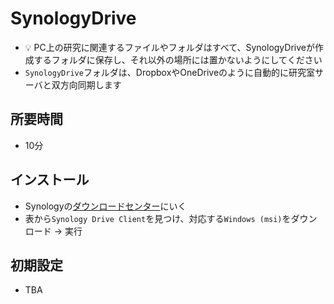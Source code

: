 # SynologyDrive

- :bulb: PC上の研究に関連するファイルやフォルダはすべて、SynologyDriveが作成するフォルダに保存し、それ以外の場所には置かないようにしてください
- `SynologyDrive`フォルダは、DropboxやOneDriveのように自動的に研究室サーバと双方向同期します

## 所要時間

- 10分

## インストール

- Synologyの[ダウンロードセンター](https://www.synology.com/ja-jp/support/download/DS1618+#utilities)にいく
- 表から`Synology Drive Client`を見つけ、対応する`Windows (msi)`をダウンロード → 実行

## 初期設定

- TBA
